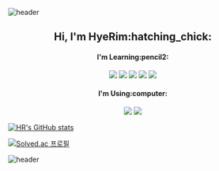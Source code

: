 ![header](https://capsule-render.vercel.app/api?type=waving&color=gradient&customColorList=14&height=250&section=header&text=hrookim%20&fontSize=50&fontColor=fdfcfd&fontAlign=80)

<h2 align="center">Hi, I'm HyeRim:hatching_chick:</h2>

<h4 align="center">I'm Learning:pencil2:</h4>

<p align="center">
<img src="https://img.shields.io/badge/Python-3776AB?style=flat-square&logo=Python&logoColor=white"/> <img src="https://img.shields.io/badge/HTML5-E34F26?style=flat-square&logo=HTML5&logoColor=white"/> <img src="https://img.shields.io/badge/CSS3-1572B6?style=flat-square&logo=CSS3&logoColor=white"/> <img src="https://img.shields.io/badge/Django-092E20?style=flat-square&logo=Django&logoColor=white"/> <img src="https://img.shields.io/badge/SQLite-003B57?style=flat-square&logo=SQLite&logoColor=white"/> </p>


<h4 align="center">I'm Using:computer:</h4>

<p align="center">
<img src="https://img.shields.io/badge/VisualStudioCode-007ACC?style=flat-square&logo=VisualStudioCode&logoColor=white"/> <img src="https://img.shields.io/badge/PyCharm-C3FC23?style=flat-square&logo=PyCharm&logoColor=black"/>  </p>


[![HR's GitHub stats](https://github-readme-stats.vercel.app/api?username=hrookim&theme=buefy&show_icons=true&hide_title=true)](https://github.com/hrookim/github-readme-stats)

[![Solved.ac
프로필](http://mazassumnida.wtf/api/v2/generate_badge?boj=hrookim)](https://solved.ac/hrookim)



![header](https://capsule-render.vercel.app/api?type=waving&color=gradient&customColorList=14&height=140&section=footer)